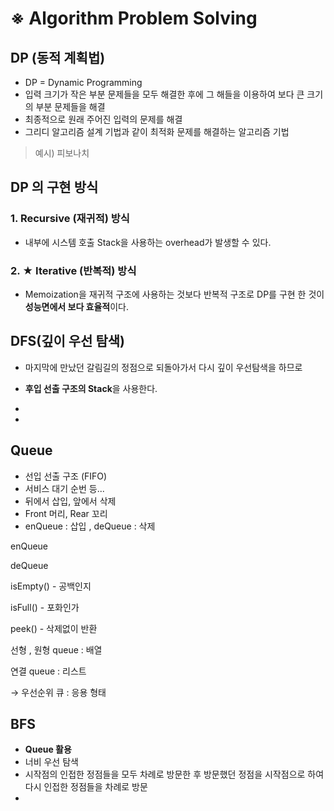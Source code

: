 # ※ Algorithm Problem Solving

## DP (동적 계획법)

- DP = Dynamic Programming
- 입력 크기가 작은 부분 문제들을 모두 해결한 후에 그 해들을 이용하여 보다 큰 크기의 부분 문제들을 해결
- 최종적으로 원래 주어진 입력의 문제를 해결
- 그리디 알고리즘 설계 기법과 같이 최적화 문제를 해결하는 알고리즘 기법

>  예시) 피보나치

## DP 의 구현 방식

### 1. Recursive (재귀적) 방식

- 내부에 시스템 호출 Stack을 사용하는 overhead가 발생할 수 있다.

### 2.  ★ Iterative (반복적) 방식

- Memoization을 재귀적 구조에 사용하는 것보다 반복적 구조로 DP를 구현 한 것이 **성능면에서 보다 효율적**이다.

### 

## DFS(깊이 우선 탐색)

- 마지막에 만났던 갈림길의 정점으로 되돌아가서 다시 깊이 우선탐색을 하므로 

- **후입 선출 구조의 Stack**을 사용한다.

- 

- 

  





## Queue

- 선입 선출 구조 (FIFO)
- 서비스 대기 순번 등...
- 뒤에서 삽입, 앞에서 삭제
- Front 머리, Rear 꼬리 
- enQueue : 삽입 , deQueue : 삭제



enQueue

deQueue

isEmpty() - 공백인지

isFull() - 포화인가

peek() - 삭제없이 반환



선형 , 원형 queue : 배열

연결 queue : 리스트

→ 우선순위 큐  : 응용 형태



## BFS

- **Queue 활용**
- 너비 우선 탐색
- 시작점의 인접한 정점들을 모두 차례로 방문한 후 방문했던 정점을 시작점으로 하여 다시 인접한 정점들을 차례로 방문
- 